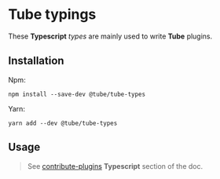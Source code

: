 # Tube typings

These **Typescript** *types* are mainly used to write **Tube** plugins.

## Installation

Npm:
```
npm install --save-dev @tube/tube-types
```

Yarn:
```
yarn add --dev @tube/tube-types
```

## Usage

> See [contribute-plugins](https://tube.docs.imzqqq.top/contribute-plugins?id=typescript) **Typescript** section of the doc.
